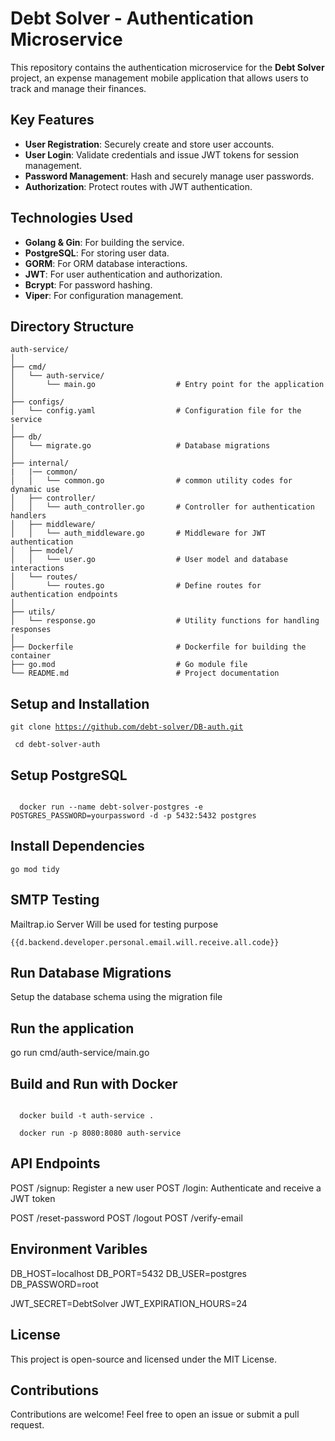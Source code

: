 # Debt Solver - Authentication Microservice

This repository contains the authentication microservice for the **Debt Solver** project, an expense management mobile application that allows users to track and manage their finances.

## Key Features

- **User Registration**: Securely create and store user accounts.
- **User Login**: Validate credentials and issue JWT tokens for session management.
- **Password Management**: Hash and securely manage user passwords.
- **Authorization**: Protect routes with JWT authentication.

## Technologies Used

- **Golang & Gin**: For building the service.
- **PostgreSQL**: For storing user data.
- **GORM**: For ORM database interactions.
- **JWT**: For user authentication and authorization.
- **Bcrypt**: For password hashing.
- **Viper**: For configuration management.

## Directory Structure

```plaintext
auth-service/
│
├── cmd/
│   └── auth-service/
│       └── main.go                  # Entry point for the application
│
├── configs/
│   └── config.yaml                  # Configuration file for the service
│
├── db/
│   └── migrate.go                   # Database migrations
│
├── internal/
|   |── common/
│   │   └── common.go                # common utility codes for dynamic use
│   ├── controller/
│   │   └── auth_controller.go       # Controller for authentication handlers
│   ├── middleware/
│   │   └── auth_middleware.go       # Middleware for JWT authentication
│   ├── model/
│   │   └── user.go                  # User model and database interactions
│   └── routes/
│       └── routes.go                # Define routes for authentication endpoints
│
├── utils/
│   └── response.go                  # Utility functions for handling responses
│
├── Dockerfile                       # Dockerfile for building the container
├── go.mod                           # Go module file
└── README.md                        # Project documentation
```

## Setup and Installation

<code>git clone https://github.com/debt-solver/DB-auth.git <br>
cd debt-solver-auth
</code>

## Setup PostgreSQL

<code>
  docker run --name debt-solver-postgres -e POSTGRES_PASSWORD=yourpassword -d -p 5432:5432 postgres
</code>

## Install Dependencies

<code>go mod tidy</code>

## SMTP Testing

<p>Mailtrap.io Server Will be used for testing purpose</p>

<code>{{d.backend.developer.personal.email.will.receive.all.code}}</code>

## Run Database Migrations

Setup the database schema using the migration file

## Run the application

go run cmd/auth-service/main.go

## Build and Run with Docker

<code>
  docker build -t auth-service . <br>
  docker run -p 8080:8080 auth-service
</code>

## API Endpoints

POST /signup: Register a new user
POST /login: Authenticate and receive a JWT token

<!-- GET /profile: Retrieve the authenticated user's profile(protected by JWT) -->

POST /reset-password
POST /logout
POST /verify-email

## Environment Varibles

DB_HOST=localhost
DB_PORT=5432
DB_USER=postgres
DB_PASSWORD=root

JWT_SECRET=DebtSolver
JWT_EXPIRATION_HOURS=24

## License

This project is open-source and licensed under the MIT License.

## Contributions

Contributions are welcome! Feel free to open an issue or submit a pull request.
